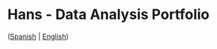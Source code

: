# Hans - Data Analysis Portfolio 
([Spanish](https://github.com/HansAllTech/Hans_Data_Analysis_Portfolio/blob/main/Proyectos.md#tabla-de-contenido-es--en) | [English](https://github.com/HansAllTech/Hans_Data_Analysis_Portfolio/blob/main/Projects.md#table-of-content-es--en))                                 
                                                                                                                                                         
                                                                               
                                                                              
                                                 
                          
                       
                  
                            
          
     
    
   
 
  
